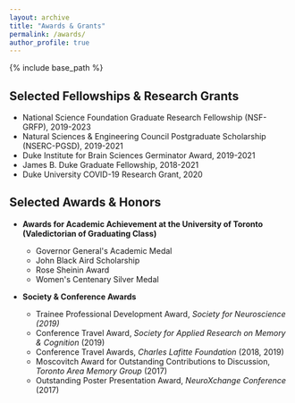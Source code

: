 ```yaml
---
layout: archive
title: "Awards & Grants"
permalink: /awards/
author_profile: true
---
```


{% include base_path %}

Selected Fellowships & Research Grants
-------
* National Science Foundation Graduate Research Fellowship (NSF-GRFP), 2019-2023
* Natural Sciences & Engineering Council Postgraduate Scholarship (NSERC-PGSD), 2019-2021
* Duke Institute for Brain Sciences Germinator Award, 2019-2021
* James B. Duke Graduate Fellowship, 2018-2021
* Duke University COVID-19 Research Grant, 2020 <br>  

Selected Awards & Honors
-------
* **Awards for Academic Achievement at the University of Toronto (Valedictorian of Graduating Class)**
  * Governor General's Academic Medal
  * John Black Aird Scholarship
  * Rose Sheinin Award
  * Women's Centenary Silver Medal

* **Society & Conference Awards**
  * Trainee Professional Development Award, *Society for Neuroscience (2019)*
  * Conference Travel Award, *Society for Applied Research on Memory & Cognition* (2019)
  * Conference Travel Awards, *Charles Lafitte Foundation* (2018, 2019)
  * Moscovitch Award for Outstanding Contributions to Discussion, *Toronto Area Memory Group* (2017)
  * Outstanding Poster Presentation Award, *NeuroXchange Conference* (2017)
 

